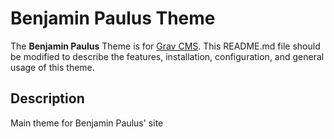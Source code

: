# Benjamin Paulus Theme

The **Benjamin Paulus** Theme is for [Grav CMS](http://github.com/getgrav/grav).  This README.md file should be modified to describe the features, installation, configuration, and general usage of this theme.

## Description

Main theme for Benjamin Paulus' site

